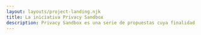 ```yaml
---
layout: layouts/project-landing.njk
title: La iniciativa Privacy Sandbox
description: Privacy Sandbox es una serie de propuestas cuya finalidad es satisfacer los casos de uso entre sitios web, sin la necesidad de utilizar cookies de terceros u otros mecanismos de seguimiento.
---
```

